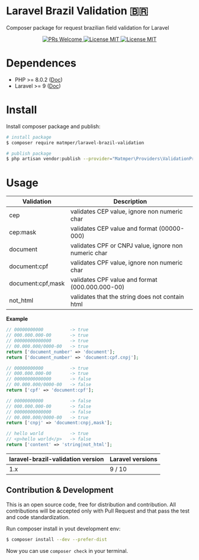 # Laravel Brazil Validation 🇧🇷

Composer package for request brazilian field validation for Laravel

<p align="center">
    <a href="https://github.com/matmper/laravel-brazil-validation/pulls">
        <img src="https://img.shields.io/badge/PRs-welcome-brightgreen.svg" alt="PRs Welcome">
    </a>
    <a href="https://github.com/matmper/laravel-brazil-validation/actions/workflows/github_actions.yml?query=branch%3Amain+event%3Apush">
        <img src="https://github.com/matmper/laravel-brazil-validation/actions/workflows/github_actions.yml/badge.svg?event=push" alt="License MIT">
    </a>
    <a href="https://opensource.org/license/mit/" target="_blank">
        <img src="https://img.shields.io/badge/license-MIT-blue.svg" alt="License MIT">
    </a>
</p>

# Dependences
- PHP >= 8.0.2 ([Doc](https://www.php.net/releases/8.0/pt_BR.php))
- Laravel >= 9 ([Doc](https://laravel.com/docs/9.x/releases))

# Install

Install composer package and publish:

```bash
# install package
$ composer require matmper/laravel-brazil-validation

# publish package
$ php artisan vendor:publish --provider="Matmper\Providers\ValidationProvider"
```

# Usage

| Validation | Description |
|---|---|
| cep | validates CEP value, ignore non numeric char |
| cep:mask | validates CEP value and format (00000-000) |
| document | validates CPF or CNPJ value, ignore non numeric char  |
| document:cpf | validates CPF value, ignore non numeric char |
| document:cpf,mask | validates CPF value and format (000.000.000-00) |
| not_html | validates that the string does not contain html |

**Example**
```php
// 00000000000          -> true
// 000.000.000-00       -> true
// 00000000000000       -> true
// 00.000.000/0000-00   -> true
return ['document_number' => 'document'];
return ['document_number' => 'document:cpf.cnpj'];

// 00000000000          -> true
// 000.000.000-00       -> true
// 00000000000000       -> false
// 00.000.000/0000-00   -> false
return ['cpf' => 'document:cpf'];

// 00000000000          -> false
// 000.000.000-00       -> false
// 00000000000000       -> false
// 00.000.000/0000-00   -> true
return ['cnpj' => 'document:cnpj,mask'];

// hello world          -> true
// <p>hello world</p>   -> false
return ['content' => 'string|not_html'];
```

| laravel-brazil-validation version | Laravel versions |
|---|---|
| 1.x  | 9 / 10 |

## Contribution & Development

This is an open source code, free for distribution and contribution.
All contributions will be accepted only with Pull Request and that pass the test and code standardization.

Run composer install in yout development env:
```bash
$ composer install --dev --prefer-dist
```

Now you can use `composer check` in your terminal.
